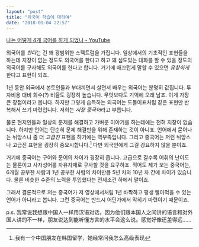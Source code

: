 ```yaml
---
layout: "post"
title: "외국어 학습에 대하여"
date: "2018-01-04 22:57"
---
```


[나는 어떻게 4개 국어를 하게 되었나 - YouTube](https://www.youtube.com/watch?v=Oq3CIv2L9L8)

외국어를 *한다*는 건 꽤 광범위한 스펙트럼을 가집니다. 일상에서의 기초적인 표현들을 하는데 지장이 없는 정도도 외국어를 한다고 하고 꽤 심도있는 대화를 할 수 있을 정도의 외국어를 구사해도 외국어를 한다고 합니다. 거기에 매끄럽게 말할 수 있으면 *유창하게* 한다고 표현이 되죠.

1년 동안 외국에서 본토인들과 부대끼면서 살면서 배우는 외국어는 분명히 값집니다. 투자비용 대비 회수(?) 비율도 굉장히 높습니다. 무엇보다도 기억에 오래 남죠. 이게 가장 큰 장점이라고 봅니다. 하지만 그렇게 습득하는 외국어는 도돌이표처럼 같은 표현만 반복해서 쓰기 마련입니다. 저희는 *시장 중국어*라고 부릅니다.

물론 현지인들과 일상의 문제를 해결하고 가벼운 이야기를 하는데에는 전혀 지장이 없습니다. 하지만 언어는 단순히 문제 해결만을 위해 존재하는 것이 아니죠. 언어에서 묻어나는 뉘앙스나 좀 더 *고급진* 표현을 하기에는 역부족입니다. 그리고 중국어는 저런 뉘앙스나 고급진 표현을 굉장히 중요시합니다.[^1] 다만 외국인에게 그걸 강요하지 않을 뿐이죠.

[^1]: 我有一个中国朋友在韩国留学，她经常问我怎么高级表现

거기에 중국어는 구어와 문어의 차이가 굉장히 큽니다. 고급으로 갈수록 어휘의 난이도는 물론이고 사자성어를 자유자재로 구사할 것을 요구하죠. 적어도 제가 보는 중국어는, 6개월 공부한 사람과 1년 공부한 사람의 차이만큼 5년 차와 10년 차 간에 차이가 있습니다. 물론 비슷한 수준의 노력을 투입했다는 전제조건 하에서 말이죠.

그래서 결론적으로 저는 중국어가 저 영상에서처럼 1년 바짝하고 평생 빨아먹을 수 있는 언어가 아니라고 봅니다. 그런 중국어는 반드시 어딘가에서 막히기 마련이기 때문이죠.

p.s. 我常说我想跟中国人一样用汉语对话，因为他们跟本国人之间讲的语言和对外国人讲的不一样，朋友说达到能听懂方言的水平会这么说。感觉好像还差得远……
